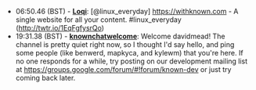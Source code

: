 * <a id="06:50.46">06:50.46 (BST)</a> - __[Loqi](https://github.com/Loqi)__: [@linux_everyday] https://withknown.com - A single website for all your content.  #linux_everyday (http://twtr.io/1EqFgfysrQo)
* <a id="19:31.38">19:31.38 (BST)</a> - __[knownchatwelcome](https://github.com/knownchatwelcome)__: Welcome davidmead!  The channel is pretty quiet right now, so I thought I'd say hello, and ping some people (like benwerd, mapkyca, and kylewm) that you're here.  If no one responds for a while, try posting on our development mailing list at https://groups.google.com/forum/#!forum/known-dev or just try coming back later.
